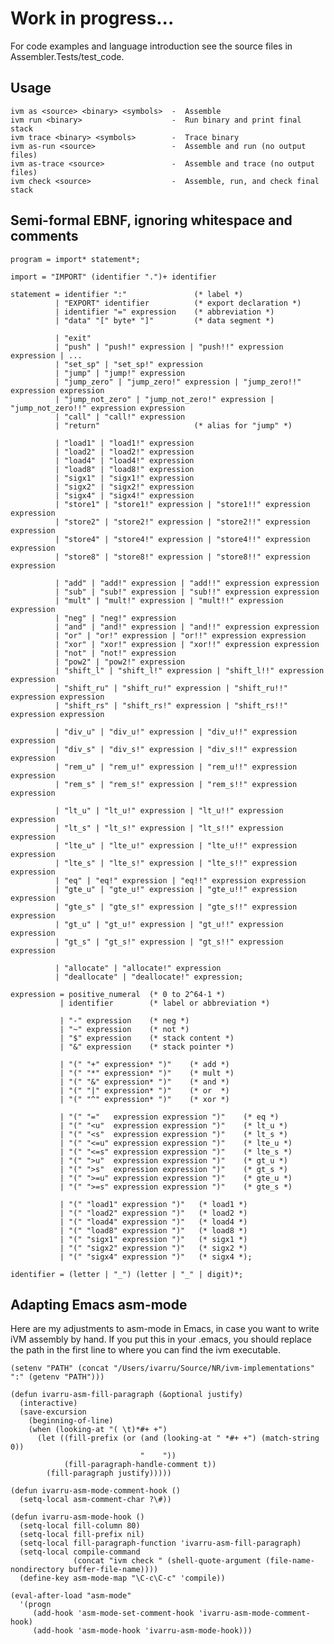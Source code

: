 
# Work in progress...

For code examples and language introduction see the source files in Assembler.Tests/test_code.


## Usage

    ivm as <source> <binary> <symbols>  -  Assemble
    ivm run <binary>                    -  Run binary and print final stack
    ivm trace <binary> <symbols>        -  Trace binary
    ivm as-run <source>                 -  Assemble and run (no output files)
    ivm as-trace <source>               -  Assemble and trace (no output files)
    ivm check <source>                  -  Assemble, run, and check final stack


## Semi-formal EBNF, ignoring whitespace and comments

```ebnf
program = import* statement*;

import = "IMPORT" (identifier ".")+ identifier

statement = identifier ":"               (* label *)
          | "EXPORT" identifier          (* export declaration *)
          | identifier "=" expression    (* abbreviation *)
          | "data" "[" byte* "]"         (* data segment *)

          | "exit"
          | "push" | "push!" expression | "push!!" expression expression | ...
          | "set_sp" | "set_sp!" expression
          | "jump" | "jump!" expression
          | "jump_zero" | "jump_zero!" expression | "jump_zero!!" expression expression
          | "jump_not_zero" | "jump_not_zero!" expression | "jump_not_zero!!" expression expression
          | "call" | "call!" expression
          | "return"                     (* alias for "jump" *)

          | "load1" | "load1!" expression
          | "load2" | "load2!" expression
          | "load4" | "load4!" expression
          | "load8" | "load8!" expression
          | "sigx1" | "sigx1!" expression
          | "sigx2" | "sigx2!" expression
          | "sigx4" | "sigx4!" expression
          | "store1" | "store1!" expression | "store1!!" expression expression
          | "store2" | "store2!" expression | "store2!!" expression expression
          | "store4" | "store4!" expression | "store4!!" expression expression
          | "store8" | "store8!" expression | "store8!!" expression expression

          | "add" | "add!" expression | "add!!" expression expression
          | "sub" | "sub!" expression | "sub!!" expression expression
          | "mult" | "mult!" expression | "mult!!" expression expression
          | "neg" | "neg!" expression
          | "and" | "and!" expression | "and!!" expression expression
          | "or" | "or!" expression | "or!!" expression expression
          | "xor" | "xor!" expression | "xor!!" expression expression
          | "not" | "not!" expression
          | "pow2" | "pow2!" expression
          | "shift_l" | "shift_l!" expression | "shift_l!!" expression expression
          | "shift_ru" | "shift_ru!" expression | "shift_ru!!" expression expression
          | "shift_rs" | "shift_rs!" expression | "shift_rs!!" expression expression

          | "div_u" | "div_u!" expression | "div_u!!" expression expression
          | "div_s" | "div_s!" expression | "div_s!!" expression expression
          | "rem_u" | "rem_u!" expression | "rem_u!!" expression expression
          | "rem_s" | "rem_s!" expression | "rem_s!!" expression expression

          | "lt_u" | "lt_u!" expression | "lt_u!!" expression expression
          | "lt_s" | "lt_s!" expression | "lt_s!!" expression expression
          | "lte_u" | "lte_u!" expression | "lte_u!!" expression expression
          | "lte_s" | "lte_s!" expression | "lte_s!!" expression expression
          | "eq" | "eq!" expression | "eq!!" expression expression
          | "gte_u" | "gte_u!" expression | "gte_u!!" expression expression
          | "gte_s" | "gte_s!" expression | "gte_s!!" expression expression
          | "gt_u" | "gt_u!" expression | "gt_u!!" expression expression
          | "gt_s" | "gt_s!" expression | "gt_s!!" expression expression

          | "allocate" | "allocate!" expression
          | "deallocate" | "deallocate!" expression;

expression = positive_numeral  (* 0 to 2^64-1 *)
           | identifier        (* label or abbreviation *)

           | "-" expression    (* neg *)
           | "~" expression    (* not *)
           | "$" expression    (* stack content *)
           | "&" expression    (* stack pointer *)

           | "(" "+" expression* ")"    (* add *)
           | "(" "*" expression* ")"    (* mult *)
           | "(" "&" expression* ")"    (* and *)
           | "(" "|" expression* ")"    (* or  *)
           | "(" "^" expression* ")"    (* xor *)

           | "(" "="   expression expression ")"    (* eq *)
           | "(" "<u"  expression expression ")"    (* lt_u *)
           | "(" "<s"  expression expression ")"    (* lt_s *)
           | "(" "<=u" expression expression ")"    (* lte_u *)
           | "(" "<=s" expression expression ")"    (* lte_s *)
           | "(" ">u"  expression expression ")"    (* gt_u *)
           | "(" ">s"  expression expression ")"    (* gt_s *)
           | "(" ">=u" expression expression ")"    (* gte_u *)
           | "(" ">=s" expression expression ")"    (* gte_s *)

           | "(" "load1" expression ")"   (* load1 *)
           | "(" "load2" expression ")"   (* load2 *)
           | "(" "load4" expression ")"   (* load4 *)
           | "(" "load8" expression ")"   (* load8 *)
           | "(" "sigx1" expression ")"   (* sigx1 *)
           | "(" "sigx2" expression ")"   (* sigx2 *)
           | "(" "sigx4" expression ")"   (* sigx4 *);

identifier = (letter | "_") (letter | "_" | digit)*;
```


## Adapting Emacs asm-mode

Here are my adjustments to asm-mode in Emacs, in case you want to write
iVM assembly by hand. If you put this in your .emacs, you should replace
the path in the first line to where you can find the ivm executable.

    (setenv "PATH" (concat "/Users/ivarru/Source/NR/ivm-implementations" ":" (getenv "PATH")))

    (defun ivarru-asm-fill-paragraph (&optional justify)
      (interactive)
      (save-excursion
        (beginning-of-line)
        (when (looking-at "( \t)*#+ +")
          (let ((fill-prefix (or (and (looking-at " *#+ +") (match-string 0))
                                 "    "))
                (fill-paragraph-handle-comment t))
            (fill-paragraph justify)))))

    (defun ivarru-asm-mode-comment-hook ()
      (setq-local asm-comment-char ?\#))

    (defun ivarru-asm-mode-hook ()
      (setq-local fill-column 80)
      (setq-local fill-prefix nil)
      (setq-local fill-paragraph-function 'ivarru-asm-fill-paragraph)
      (setq-local compile-command
                  (concat "ivm check " (shell-quote-argument (file-name-nondirectory buffer-file-name))))
      (define-key asm-mode-map "\C-c\C-c" 'compile))

    (eval-after-load "asm-mode"
      '(progn
         (add-hook 'asm-mode-set-comment-hook 'ivarru-asm-mode-comment-hook)
         (add-hook 'asm-mode-hook 'ivarru-asm-mode-hook)))
